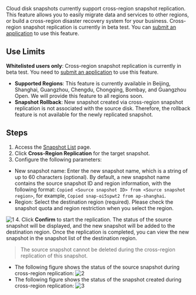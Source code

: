 Cloud disk snapshots currently support cross-region snapshot replication. This feature allows you to easily migrate data and services to other regions, or build a cross-region disaster recovery system for your business.
Cross-region snapshot replication is currently in beta test. You can [submit an application](https://cloud.tencent.com/act/apply/snapshotcopy) to use this feature.

## Use Limits
**Whitelisted users only**: Cross-region snapshot replication is currently in beta test. You need to [submit an application](https://cloud.tencent.com/act/apply/snapshotcopy) to use this feature.
- **Supported Regions**: This feature is currently available in Beijing, Shanghai, Guangzhou, Chengdu, Chongqing, Bombay, and Guangzhou Open. We will provide this feature to all regions soon.
- **Snapshot Rollback**: New snapshot created via cross-region snapshot replication is not associated with the source disk. Therefore, the rollback feature is not available for the newly replicated snapshot.

## Steps
1. Access the [Snapshot List](https://console.cloud.tencent.com/cvm/snapshot) page.
2. Click **Cross-Region Replication** for the target snapshot.
3. Configure the following parameters:
  - New snapshot name: Enter the new snapshot name, which is a string of up to 60 characters (optional).
    By default, a new snapshot name contains the source snapshot ID and region information, with the following format: `Copied <Source snapshot ID> from <Source snapshot region>`, for example, `Copied snap-oi5spwt2 from ap-shanghai`.
  - Region: Select the destination region (required).
    Please check the snapshot quota and region restriction when you select the region.

 ![1](https://main.qcloudimg.com/raw/81bc5c94ed8a5ae1b699f0a527322102.png)
4. Click **Confirm** to start the replication. The status of the source snapshot will be displayed, and the new snapshot will be added to the destination region. Once the replication is completed, you can view the new snapshot in the snapshot list of the destination region.
> The source snapshot cannot be deleted during the cross-region replication of this snapshot.
>
 - The following figure shows the status of the source snapshot during cross-region replication:
![2](https://main.qcloudimg.com/raw/27d6bfa6389efc75d17c4a1c3d4d1899.png)
 - The following figure shows the status of the snapshot created during cross-region replication:
![3](https://main.qcloudimg.com/raw/0564debf0293e79907dedf7ee7fe02a9.png)
